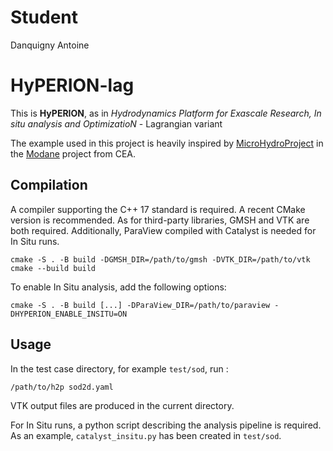 # Student

Danquigny Antoine

# HyPERION-lag

This is **HyPERION**, as in *Hydrodynamics Platform for Exascale Research, In situ analysis and OptimizatioN* - Lagrangian variant

The example used in this project is heavily inspired by
[MicroHydroProject](https://github.com/cea-hpc/Modane/tree/master/plugins/fr.cea.modane.ui/examples/MicroHydroProject)
in the [Modane](https://github.com/cea-hpc/Modane) project from CEA.

## Compilation

A compiler supporting the C++ 17 standard is required. A recent CMake version is recommended. As for third-party
libraries, GMSH and VTK are both required. Additionally, ParaView compiled with Catalyst is needed for In Situ runs.

    cmake -S . -B build -DGMSH_DIR=/path/to/gmsh -DVTK_DIR=/path/to/vtk
    cmake --build build

To enable In Situ analysis, add the following options:

    cmake -S . -B build [...] -DParaView_DIR=/path/to/paraview -DHYPERION_ENABLE_INSITU=ON

## Usage

In the test case directory, for example `test/sod`, run :

    /path/to/h2p sod2d.yaml

VTK output files are produced in the current directory.

For In Situ runs, a python script describing the analysis pipeline is required.
As an example, `catalyst_insitu.py` has been created in `test/sod`.